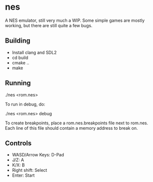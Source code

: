 # nes

A NES emulator, still very much a WIP. Some simple games are mostly working, but there are still quite a few bugs.

## Building

* Install clang and SDL2
* cd build
* cmake ..
* make

## Running

./nes <rom.nes>

To run in debug, do:

./nes <rom.nes> debug

To create breakpoints, place a rom.nes.breakpoints file next to rom.nes. Each line of this file should contain a memory address to break on.

## Controls

* WASD/Arrow Keys: D-Pad
* J/Z: A
* K/X: B
* Right shift: Select
* Enter: Start
